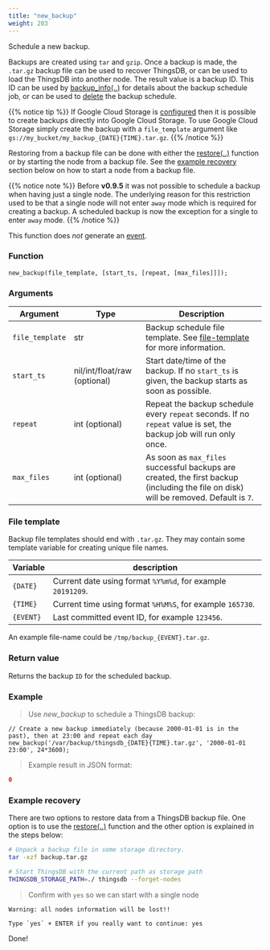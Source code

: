 ```yaml
---
title: "new_backup"
weight: 203
---
```


Schedule a new backup.

Backups are created using `tar` and `gzip`. Once a backup is made, the `.tar.gz` backup
file can be used to recover ThingsDB, or can be used to load the ThingsDB into another node.
The result value is a backup ID. This ID can be used by [backup_info(..)](../backup_info) for details
about the backup schedule job, or can be used to [delete](../del_backup) the backup schedule.

{{% notice tip %}}
If Google Cloud Storage is [configured](../../getting-started/configuration) then it is possible to create backups directly into Google Cloud Storage.
To use Google Cloud Storage simply create the backup with a `file_template` argument like `gs://my_bucket/my_backup_{DATE}{TIME}.tar.gz`.
{{% /notice %}}

Restoring from a backup file can be done with either the [restore(..)](../../thingsdb-api/restore) function or by starting the node from a backup file. See the [example recovery](#example-recovery) section below on how to start a node from a backup file.

{{% notice note %}}
Before **v0.9.5** it was not possible to schedule a backup when having just a single node. The underlying reason for this restriction used to be that a single node will not enter `away` mode which is required for creating a backup. A scheduled backup is now the exception for a single to enter `away` mode.
{{% /notice %}}

This function does *not* generate an [event](../../overview/events).

### Function

`new_backup(file_template, [start_ts, [repeat, [max_files]]]);`

### Arguments

Argument | Type | Description
--------- | ----------- | -----------
`file_template` | str | Backup schedule file template. See [file-template](#file-template) for more information.
`start_ts` | nil/int/float/raw (optional) | Start date/time of the backup. If no `start_ts` is given, the backup starts as soon as possible.
`repeat` | int (optional) | Repeat the backup schedule every `repeat` seconds. If no `repeat` value is set, the backup job will run only once.
`max_files` | int (optional) | As soon as `max_files` successful backups are created, the first backup (including the file on disk) will be removed. Default is `7`.

### File template

Backup file templates should end with `.tar.gz`. They may contain some template variable
for creating unique file names.

Variable | description
-------- | -----------
`{DATE}` | Current date using format `%Y%m%d`, for example `20191209`.
`{TIME}` | Current time using format `%H%M%S`, for example `165730`.
`{EVENT}` | Last committed event ID, for example `123456`.

An example file-name could be `/tmp/backup_{EVENT}.tar.gz`.

### Return value

Returns the backup `ID` for the scheduled backup.

### Example

> Use *new_backup* to schedule a ThingsDB backup:

```thingsdb,syntax_only,@n
// Create a new backup immediately (because 2000-01-01 is in the past), then at 23:00 and repeat each day
new_backup('/var/backup/thingsdb_{DATE}{TIME}.tar.gz', '2000-01-01 23:00', 24*3600);
```

> Example result in JSON format:

```json
0
```

### Example recovery

There are two options to restore data from a ThingsDB backup file. One option is to use the [restore(..)](../../thingsdb-api/restore) function
and the other option is explained in the steps below:

```bash
# Unpack a backup file in some storage directory.
tar -xzf backup.tar.gz
```

```bash
# Start ThingsDB with the current path as storage path
THINGSDB_STORAGE_PATH=./ thingsdb --forget-nodes
```

> Confirm with `yes` so we can start with a single node

```none
Warning: all nodes information will be lost!!

Type `yes` + ENTER if you really want to continue: yes
```

Done!
